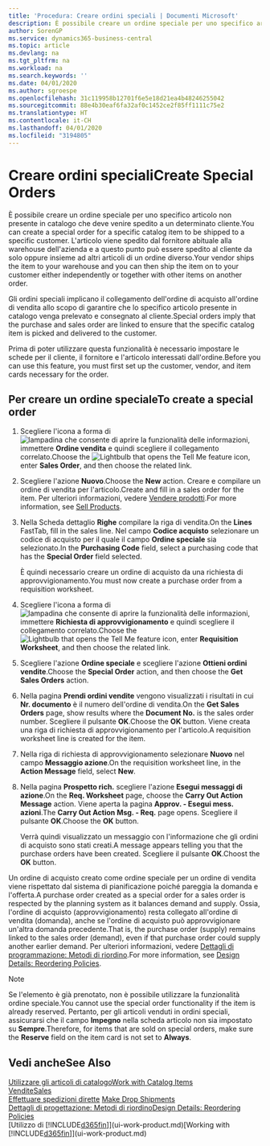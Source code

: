 ```yaml
---
title: 'Procedura: Creare ordini speciali | Documenti Microsoft'
description: È possibile creare un ordine speciale per uno specifico articolo non presente in catalogo che deve venire spedito a un determinato cliente. L'articolo viene spedito dal fornitore abituale alla warehouse dell'azienda e a questo punto può essere spedito al cliente da solo oppure insieme ad altri articoli di un ordine diverso.
author: SorenGP
ms.service: dynamics365-business-central
ms.topic: article
ms.devlang: na
ms.tgt_pltfrm: na
ms.workload: na
ms.search.keywords: ''
ms.date: 04/01/2020
ms.author: sgroespe
ms.openlocfilehash: 31c119958b12701f6e5e18d21ea4b48246255042
ms.sourcegitcommit: 88e4b30eaf6fa32af0c1452ce2f85ff1111c75e2
ms.translationtype: HT
ms.contentlocale: it-CH
ms.lasthandoff: 04/01/2020
ms.locfileid: "3194805"
---
```

# <a name="create-special-orders"></a><span data-ttu-id="29630-104">Creare ordini speciali</span><span class="sxs-lookup"><span data-stu-id="29630-104">Create Special Orders</span></span>
<span data-ttu-id="29630-105">È possibile creare un ordine speciale per uno specifico articolo non presente in catalogo che deve venire spedito a un determinato cliente.</span><span class="sxs-lookup"><span data-stu-id="29630-105">You can create a special order for a specific catalog item to be shipped to a specific customer.</span></span> <span data-ttu-id="29630-106">L'articolo viene spedito dal fornitore abituale alla warehouse dell'azienda e a questo punto può essere spedito al cliente da solo oppure insieme ad altri articoli di un ordine diverso.</span><span class="sxs-lookup"><span data-stu-id="29630-106">Your vendor ships the item to your warehouse and you can then ship the item on to your customer either independently or together with other items on another order.</span></span>  

<span data-ttu-id="29630-107">Gli ordini speciali implicano il collegamento dell'ordine di acquisto all'ordine di vendita allo scopo di garantire che lo specifico articolo presente in catalogo venga prelevato e consegnato al cliente.</span><span class="sxs-lookup"><span data-stu-id="29630-107">Special orders imply that the purchase and sales order are linked to ensure that the specific catalog item is picked and delivered to the customer.</span></span>  

<span data-ttu-id="29630-108">Prima di poter utilizzare questa funzionalità è necessario impostare le schede per il cliente, il fornitore e l'articolo interessati dall'ordine.</span><span class="sxs-lookup"><span data-stu-id="29630-108">Before you can use this feature, you must first set up the customer, vendor, and item cards necessary for the order.</span></span>  

## <a name="to-create-a-special-order"></a><span data-ttu-id="29630-109">Per creare un ordine speciale</span><span class="sxs-lookup"><span data-stu-id="29630-109">To create a special order</span></span>  
1.  <span data-ttu-id="29630-110">Scegliere l'icona a forma di ![lampadina che consente di aprire la funzionalità delle informazioni](media/ui-search/search_small.png "Informazioni sull'operazione che si desidera eseguire"), immettere **Ordine vendita** e quindi scegliere il collegamento correlato.</span><span class="sxs-lookup"><span data-stu-id="29630-110">Choose the ![Lightbulb that opens the Tell Me feature](media/ui-search/search_small.png "Tell me what you want to do") icon, enter **Sales Order**, and then choose the related link.</span></span>  
2. <span data-ttu-id="29630-111">Scegliere l'azione **Nuovo**.</span><span class="sxs-lookup"><span data-stu-id="29630-111">Choose the **New** action.</span></span> <span data-ttu-id="29630-112">Creare e compilare un  ordine di vendita per l'articolo.</span><span class="sxs-lookup"><span data-stu-id="29630-112">Create and fill in a  sales order for the item.</span></span> <span data-ttu-id="29630-113">Per ulteriori informazioni, vedere [Vendere prodotti](sales-how-sell-products.md).</span><span class="sxs-lookup"><span data-stu-id="29630-113">For more information, see [Sell Products](sales-how-sell-products.md).</span></span>
3.  <span data-ttu-id="29630-114">Nella Scheda dettaglio **Righe** compilare la riga di vendita.</span><span class="sxs-lookup"><span data-stu-id="29630-114">On the **Lines** FastTab, fill in the sales line.</span></span> <span data-ttu-id="29630-115">Nel campo **Codice acquisto** selezionare un codice di acquisto per il quale il campo **Ordine speciale** sia selezionato.</span><span class="sxs-lookup"><span data-stu-id="29630-115">In the **Purchasing Code** field, select a purchasing code that has the **Special Order** field selected.</span></span>

    <span data-ttu-id="29630-116">È quindi necessario creare un ordine di acquisto da una richiesta di approvvigionamento.</span><span class="sxs-lookup"><span data-stu-id="29630-116">You must now create a purchase order from a requisition worksheet.</span></span>  
4. <span data-ttu-id="29630-117">Scegliere l'icona a forma di ![lampadina che consente di aprire la funzionalità delle informazioni](media/ui-search/search_small.png "Informazioni sull'operazione che si desidera eseguire"), immettere **Richiesta di approvvigionamento** e quindi scegliere il collegamento correlato.</span><span class="sxs-lookup"><span data-stu-id="29630-117">Choose the ![Lightbulb that opens the Tell Me feature](media/ui-search/search_small.png "Tell me what you want to do") icon, enter **Requisition Worksheet**, and then choose the related link.</span></span>  
5. <span data-ttu-id="29630-118">Scegliere l'azione **Ordine speciale** e scegliere l'azione **Ottieni ordini vendite**.</span><span class="sxs-lookup"><span data-stu-id="29630-118">Choose the **Special Order** action, and then choose the **Get Sales Orders** action.</span></span>  
6.  <span data-ttu-id="29630-119">Nella pagina **Prendi ordini vendite** vengono visualizzati i risultati in cui **Nr. documento** è il numero dell'ordine di vendita.</span><span class="sxs-lookup"><span data-stu-id="29630-119">On the **Get Sales Orders** page, show results where the **Document No.** is the sales order number.</span></span> <span data-ttu-id="29630-120">Scegliere il pulsante **OK**.</span><span class="sxs-lookup"><span data-stu-id="29630-120">Choose the **OK** button.</span></span> <span data-ttu-id="29630-121">Viene creata una riga di richiesta di approvvigionamento per l'articolo.</span><span class="sxs-lookup"><span data-stu-id="29630-121">A requisition worksheet line is created for the item.</span></span>  
7.  <span data-ttu-id="29630-122">Nella riga di richiesta di approvvigionamento selezionare **Nuovo** nel campo **Messaggio azione**.</span><span class="sxs-lookup"><span data-stu-id="29630-122">On the requisition worksheet line, in the **Action Message** field, select **New**.</span></span>  
8.  <span data-ttu-id="29630-123">Nella pagina **Prospetto rich.** scegliere l'azione **Esegui messaggi di azione**.</span><span class="sxs-lookup"><span data-stu-id="29630-123">On the **Req. Worksheet** page, choose the **Carry Out Action Message** action.</span></span> <span data-ttu-id="29630-124">Viene aperta la pagina **Approv. - Esegui mess. azioni**.</span><span class="sxs-lookup"><span data-stu-id="29630-124">The **Carry Out Action Msg. - Req.** page opens.</span></span> <span data-ttu-id="29630-125">Scegliere il pulsante **OK**.</span><span class="sxs-lookup"><span data-stu-id="29630-125">Choose the **OK** button.</span></span>  

    <span data-ttu-id="29630-126">Verrà quindi visualizzato un messaggio con l'informazione che gli ordini di acquisto sono stati creati.</span><span class="sxs-lookup"><span data-stu-id="29630-126">A message appears telling you that the purchase orders have been created.</span></span> <span data-ttu-id="29630-127">Scegliere il pulsante **OK**.</span><span class="sxs-lookup"><span data-stu-id="29630-127">Choost the **OK** button.</span></span>  

<span data-ttu-id="29630-128">Un ordine di acquisto creato come ordine speciale per un ordine di vendita viene rispettato dal sistema di pianificazione poiché pareggia la domanda e l'offerta.</span><span class="sxs-lookup"><span data-stu-id="29630-128">A purchase order created as a special order for a sales order is respected by the planning system as it balances demand and supply.</span></span> <span data-ttu-id="29630-129">Ossia, l'ordine di acquisto (approvvigionamento) resta collegato all'ordine di vendita (domanda), anche se l'ordine di acquisto può approvvigionare un'altra domanda precedente.</span><span class="sxs-lookup"><span data-stu-id="29630-129">That is, the purchase order (supply) remains linked to the sales order (demand), even if that purchase order could supply another earlier demand.</span></span> <span data-ttu-id="29630-130">Per ulteriori informazioni, vedere [Dettagli di programmazione: Metodi di riordino](design-details-reservation-order-tracking-and-action-messaging.md).</span><span class="sxs-lookup"><span data-stu-id="29630-130">For more information, see [Design Details: Reordering Policies](design-details-reservation-order-tracking-and-action-messaging.md).</span></span>  

> [!NOTE]  
>  <span data-ttu-id="29630-131">Se l'elemento è già prenotato, non è possibile utilizzare la funzionalità ordine speciale.</span><span class="sxs-lookup"><span data-stu-id="29630-131">You cannot use the special order functionality if the item is already reserved.</span></span> <span data-ttu-id="29630-132">Pertanto, per gli articoli venduti in ordini speciali, assicurarsi che il campo **Impegno** nella scheda articolo non sia impostato su **Sempre**.</span><span class="sxs-lookup"><span data-stu-id="29630-132">Therefore, for items that are sold on special orders, make sure the **Reserve** field on the item card is not set to **Always**.</span></span>  

## <a name="see-also"></a><span data-ttu-id="29630-133">Vedi anche</span><span class="sxs-lookup"><span data-stu-id="29630-133">See Also</span></span>  
[<span data-ttu-id="29630-134">Utilizzare gli articoli di catalogo</span><span class="sxs-lookup"><span data-stu-id="29630-134">Work with Catalog Items</span></span>](inventory-how-work-nonstock-items.md)  
[<span data-ttu-id="29630-135">Vendite</span><span class="sxs-lookup"><span data-stu-id="29630-135">Sales</span></span>](sales-manage-sales.md)  
<span data-ttu-id="29630-136">[Effettuare spedizioni dirette](sales-how-drop-shipment.md) </span><span class="sxs-lookup"><span data-stu-id="29630-136">[Make Drop Shipments](sales-how-drop-shipment.md) </span></span>  
[<span data-ttu-id="29630-137">Dettagli di progettazione: Metodi di riordino</span><span class="sxs-lookup"><span data-stu-id="29630-137">Design Details: Reordering Policies</span></span>](design-details-reservation-order-tracking-and-action-messaging.md)  
<span data-ttu-id="29630-138">[Utilizzo di [!INCLUDE[d365fin](includes/d365fin_md.md)]](ui-work-product.md)</span><span class="sxs-lookup"><span data-stu-id="29630-138">[Working with [!INCLUDE[d365fin](includes/d365fin_md.md)]](ui-work-product.md)</span></span>
